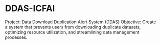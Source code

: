 # DDAS-ICFAI
Project: Data Download Duplication Alert System (DDAS) Objective: Create a system that prevents users from downloading duplicate datasets, optimizing resource utilization, and streamlining data management processes.
